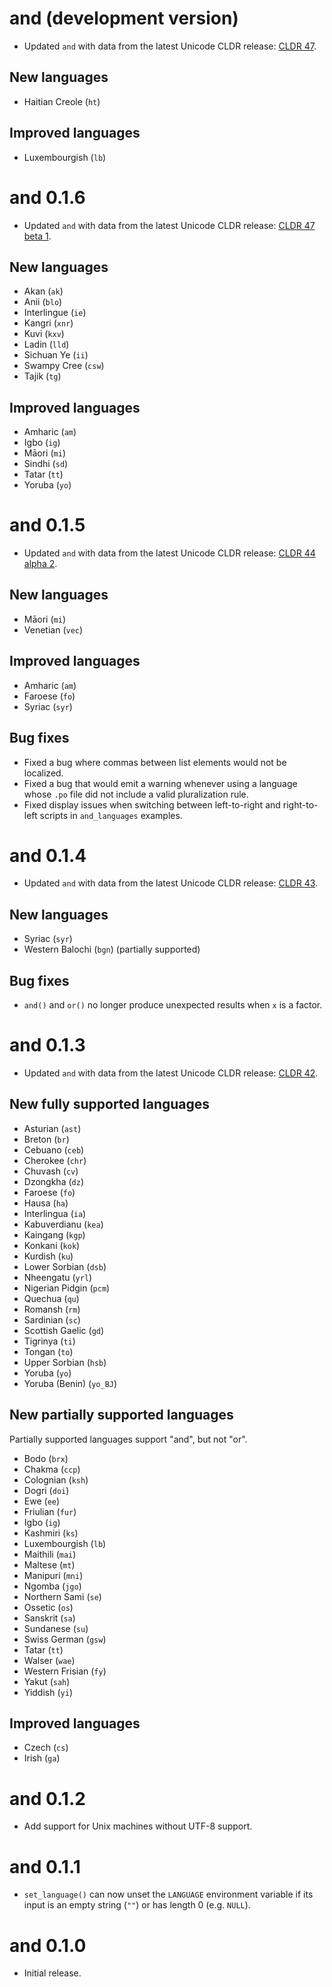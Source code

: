 # and (development version)

* Updated `and` with data from the latest Unicode CLDR release: [CLDR 47](https://github.com/unicode-org/cldr-json/releases/tag/47.0.0).

## New languages

* Haitian Creole (`ht`)

## Improved languages

* Luxembourgish (`lb`)

# and 0.1.6

* Updated `and` with data from the latest Unicode CLDR release: [CLDR 47 beta 1](https://github.com/unicode-org/cldr-json/releases/tag/47.0.0-BETA1).

## New languages

* Akan (`ak`)
* Anii (`blo`)
* Interlingue (`ie`)
* Kangri (`xnr`)
* Kuvi (`kxv`)
* Ladin (`lld`)
* Sichuan Ye (`ii`)
* Swampy Cree (`csw`)
* Tajik (`tg`)

## Improved languages

* Amharic (`am`)
* Igbo (`ig`)
* Māori (`mi`)
* Sindhi (`sd`)
* Tatar (`tt`)
* Yoruba (`yo`)

# and 0.1.5

* Updated `and` with data from the latest Unicode CLDR release: [CLDR 44 alpha 2](https://github.com/unicode-org/cldr-json/releases/tag/44.0.0-ALPHA2).

## New languages

* Māori (`mi`)
* Venetian (`vec`)

## Improved languages

* Amharic (`am`)
* Faroese (`fo`)
* Syriac (`syr`)

## Bug fixes

* Fixed a bug where commas between list elements would not be localized.
* Fixed a bug that would emit a warning whenever using a language whose `.po` file did not include a valid pluralization rule.
* Fixed display issues when switching between left-to-right and right-to-left scripts in `and_languages` examples.

# and 0.1.4

* Updated `and` with data from the latest Unicode CLDR release: [CLDR 43](https://cldr.unicode.org/index/downloads/cldr-43).

## New languages

* Syriac (`syr`)
* Western Balochi (`bgn`) (partially supported)
	
## Bug fixes

* `and()` and `or()` no longer produce unexpected results when `x` is a factor.

# and 0.1.3

* Updated `and` with data from the latest Unicode CLDR release: [CLDR 42](https://cldr.unicode.org/index/downloads/cldr-42).

## New fully supported languages
* Asturian (`ast`)
* Breton (`br`)
* Cebuano (`ceb`)
* Cherokee (`chr`)
* Chuvash (`cv`)
* Dzongkha (`dz`)
* Faroese (`fo`)
* Hausa (`ha`)
* Interlingua (`ia`)
* Kabuverdianu (`kea`)
* Kaingang (`kgp`)
* Konkani (`kok`)
* Kurdish (`ku`)
* Lower Sorbian (`dsb`)
* Nheengatu (`yrl`)
* Nigerian Pidgin (`pcm`)
* Quechua (`qu`)
* Romansh (`rm`)
* Sardinian (`sc`)
* Scottish Gaelic (`gd`)
* Tigrinya (`ti`)
* Tongan (`to`)
* Upper Sorbian (`hsb`)
* Yoruba (`yo`)
* Yoruba (Benin) (`yo_BJ`)

## New partially supported languages
Partially supported languages support "and", but not "or".

* Bodo (`brx`)
* Chakma (`ccp`)
* Colognian (`ksh`)
* Dogri (`doi`)
* Ewe (`ee`)
* Friulian (`fur`)
* Igbo (`ig`)
* Kashmiri (`ks`)
* Luxembourgish (`lb`)
* Maithili (`mai`)
* Maltese (`mt`)
* Manipuri (`mni`)
* Ngomba (`jgo`)
* Northern Sami (`se`)
* Ossetic (`os`)
* Sanskrit (`sa`)
* Sundanese (`su`)
* Swiss German (`gsw`)
* Tatar (`tt`)
* Walser (`wae`)
* Western Frisian (`fy`)
* Yakut (`sah`)
* Yiddish (`yi`)

## Improved languages
* Czech (`cs`)
* Irish (`ga`)

# and 0.1.2

* Add support for Unix machines without UTF-8 support.

# and 0.1.1

* `set_language()` can now unset the `LANGUAGE` environment variable if its input is an empty string (`""`) or has length 0 (e.g. `NULL`).

# and 0.1.0

* Initial release.
